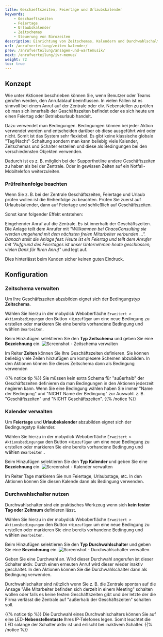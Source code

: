 ```yaml
---
title: Geschaeftszeiten, Feiertage und Urlaubskalender
keywords:
    - Geschaeftszeiten
    - Feiertage
    - Urlaubskalender
    - Zeitschemas
    - Steuerung von Bürozeiten
description: Einrichtung von Zeitschemas, Kalendern und Durchwahlschaltern zur Steuerung von Geschäftszeiten, Feiertagen und Betriebsurlaub.
url: /anrufverteilung/zeiten-kalender/
prev: /anrufverteilung/ansagen-und-wartemusik/
next: /anrufverteilung/ivr-menue/
weight: 72
toc: true
---
```


## Konzept

Wie unter Aktionen beschrieben können Sie, wenn Benutzer oder Teams gerufen werden, den Anrufablauf beeinflussen. In vielen Fällen ist es sinnvoll bei einem Anruf auf der Zentrale oder div. Nebenstellen zu prüfen ob man sich innerhalb der Geschäftszeiten befindet oder es sich heute um einen Feiertag oder Betriebsurlaub handelt.

Dazu verwendet man Bedingungen. Bedingungen können bei jeder Aktion verwendet werden und entscheiden darüber ob diese ausgeführt wird oder nicht. Somit ist das System sehr flexiebel. Es gibt keine klassische globale "Tag/Nacht"-Schaltung sondern man kann beliebig viele Kalender, Zeitschemas und Schalter erstellen und diese als Bedingungen bei den verschiedensten Objekten verwenden.

Dadurch ist es z. B. möglich bei der Supporthotline andere Geschäftszeiten zu haben als bei der Zentrale. Oder in gewissen Zeiten auf ein Notfall-Mobiltelefon weiterzuleiten.

### Prüfreihenfolge beachten

Wenn Sie z. B. bei der Zentrale Geschäftszeiten, Feiertage und Urlaub prüfen wollen ist die Reihenfolge zu beachten. Prüfen Sie zuerst auf Urlaubskalender, dann auf Feiertage und schließlich auf Geschäftszeiten.

Sonst kann folgender Effekt entstehen:

Eingehender Anruf auf die Zentrale. Es ist innerhalb der Geschäftszeiten. Die Anlage teilt dem Anrufer mit *"Willkommen bei ChaosConsulting sie werden umgehend mit dem nächsten freien Mitarbeiter verbunden ...". Danach stellt die Anlage fest: Heute ist ein Feiertag und teilt dem Anrufer mit "Aufgrund des Feiertages ist unser Unternehmen heute geschlossen, vielen Dank für Ihren Anruf"* und legt auf.

Dies hinterlässt beim Kunden sicher keinen guten Eindruck.

## Konfiguration
### Zeitschema verwalten

Um Ihre Geschäftszeiten abzubilden eignet sich der Bedingungstyp **Zeitschema**.

Wählen Sie hierzu in der mobydick Weboberfläche `Erweitert > Aktionsbedingungen` den Button `+Hinzufügen`  um eine neue Bedingung zu erstellen oder markieren Sie eine bereits vorhandene Bedingung und wählen `Bearbeiten`.

Beim Hinzufügen selektieren Sie den **Typ Zeitschema** und geben Sie eine **Bezeichnung** ein.
![Screenshot - Zeitschema verwalten](../../images/zeiten_verwalten.png?width=90% "Zeitschema verwalten für Anrufverteilung")

Im Reiter **Zeiten** können Sie Ihre Geschäftszeiten definieren. Sie können beliebig viele Zeilen hinzufügen um komplexere Schemen abzubilden. In den Aktionen können Sie dieses Zeitschema dann als Bedingung verwenden

{{% notice tip %}}
Sie müssen kein extra Schema für "außerhalb" der Geschäftszeiten definieren da man Bedingungen in den Aktionen jederzeit negieren kann. Wenn Sie eine Bedingung wählen haben Sie immer "Name der Bedingung" und "NICHT Name der Bedingung" zur Auswahl. z. B. "Geschäftszeiten" und "NICHT Geschäftszeiten".
{{% /notice %}}

### Kalender verwalten

Um **Feiertage** und **Urlaubskalender** abzubilden eignet sich der Bedingungstyp Kalender.

Wählen Sie hierzu in der mobydick Weboberfläche `Erweitert > Aktionsbedingungen` den Button `+Hinzufügen`  um eine neue Bedingung zu erstellen oder markieren Sie eine bereits vorhandene Bedingung und wählen `Bearbeiten` .

Beim Hinzufügen selektieren Sie den **Typ Kalender** und geben Sie eine **Bezeichnung** ein.
![Screenshot - Kalender verwalten](../../images/kalender_verwalten.png?width=90% "Kalender verwalten für Anrufverteilung")

Im Reiter Tage markieren Sie nun Feiertage, Urlaubstage, etc.  In den Aktionen können Sie diesen Kalende dann als Bedingung verwenden.

### Durchwahlschalter nutzen

Durchwahlschalter sind ein praktisches Werkzeug wenn sich **kein fester Tag oder Zeitraum** definieren lässt.

Wählen Sie hierzu in der mobydick Weboberfläche `Erweitert > Aktionsbedingungen` den Button `+Hinzufügen` um eine neue Bedingung zu erstellen oder markieren Sie eine bereits vorhandene Bedingung und wählen `Bearbeiten`.

Beim Hinzufügen selektieren Sie den **Typ Durchwahlschalter** und geben Sie eine **Bezeichnung** ein.
![Screenshot - Durchwahlschalter verwalten](../../images/durchwahlschalter_verwalten.png?width=90% "Durchwahlschalter nutzen für Anrufverteilung")

Geben Sie eine Durchwahl an. Wird dieser Durchwahl angerufen ist dieser Schalter aktiv. Durch einen erneuten Anruf wird dieser wieder inaktiv geschaltet.  In den Aktionen können Sie die Durchwahlschalter dann als Bedingung verwenden.

Durchwahlschalter sind nützlich wenn Sie z. B. die Zentrale spontan auf die Ansage "Alle Mitarbeiter befinden sich derzeit in einem Meeting" schalten wollen oder falls es keine festen Geschäftszeiten gibt und der letzte der die Firma verlässt die Zentrale auf "außerhalb der Geschäftszeiten" schalten soll.

{{% notice tip %}}
Die Durchwahl eines Durchwahlschalters können Sie auf eine LED-**Nebenstellentaste** Ihres IP-Telefones legen. Somit leuchtet die LED solange der Schalter aktiv ist und erlischt bei inaktivem Schalter.
{{% /notice %}}
